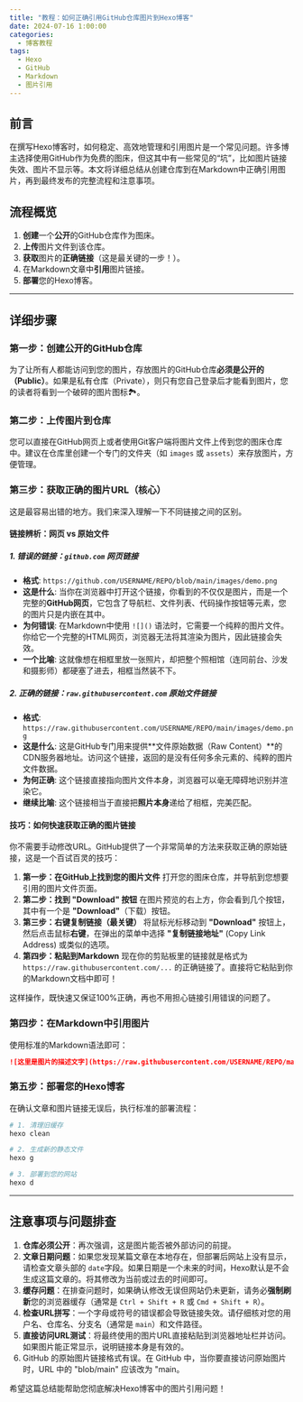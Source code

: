 ```yaml
---
title: "教程：如何正确引用GitHub仓库图片到Hexo博客"
date: 2024-07-16 1:00:00
categories:
  - 博客教程
tags:
  - Hexo
  - GitHub
  - Markdown
  - 图片引用
---
```

## 前言

在撰写Hexo博客时，如何稳定、高效地管理和引用图片是一个常见问题。许多博主选择使用GitHub作为免费的图床，但这其中有一些常见的“坑”，比如图片链接失效、图片不显示等。本文将详细总结从创建仓库到在Markdown中正确引用图片，再到最终发布的完整流程和注意事项。

## 流程概览

1. **创建**一个**公开**的GitHub仓库作为图床。
2. **上传**图片文件到该仓库。
3. **获取**图片的**正确链接**（这是最关键的一步！）。
4. 在Markdown文章中**引用**图片链接。
5. **部署**您的Hexo博客。

---

## 详细步骤

### 第一步：创建公开的GitHub仓库

为了让所有人都能访问到您的图片，存放图片的GitHub仓库**必须是公开的（Public）**。如果是私有仓库（Private），则只有您自己登录后才能看到图片，您的读者将看到一个破碎的图片图标🏞️。

### 第二步：上传图片到仓库

您可以直接在GitHub网页上或者使用Git客户端将图片文件上传到您的图床仓库中。建议在仓库里创建一个专门的文件夹（如 `images` 或 `assets`）来存放图片，方便管理。

### 第三步：获取正确的图片URL（核心）

这是最容易出错的地方。我们来深入理解一下不同链接之间的区别。

#### 链接辨析：网页 vs 原始文件

##### 1. 错误的链接：`github.com` 网页链接

* **格式**: `https://github.com/USERNAME/REPO/blob/main/images/demo.png`
* **这是什么**: 当你在浏览器中打开这个链接，你看到的不仅仅是图片，而是一个完整的**GitHub网页**，它包含了导航栏、文件列表、代码操作按钮等元素，您的图片只是内嵌在其中。
* **为何错误**: 在Markdown中使用 `![]()` 语法时，它需要一个纯粹的图片文件。你给它一个完整的HTML网页，浏览器无法将其渲染为图片，因此链接会失效。
* **一个比喻**: 这就像想在相框里放一张照片，却把整个照相馆（连同前台、沙发和摄影师）都硬塞了进去，相框当然装不下。

##### 2. 正确的链接：`raw.githubusercontent.com` 原始文件链接

* **格式**: `https://raw.githubusercontent.com/USERNAME/REPO/main/images/demo.png`
* **这是什么**: 这是GitHub专门用来提供**文件原始数据（Raw Content）**的CDN服务器地址。访问这个链接，返回的是没有任何多余元素的、纯粹的图片文件数据。
* **为何正确**: 这个链接直接指向图片文件本身，浏览器可以毫无障碍地识别并渲染它。
* **继续比喻**: 这个链接相当于直接把**照片本身**递给了相框，完美匹配。

#### 技巧：如何快速获取正确的图片链接

你不需要手动修改URL。GitHub提供了一个非常简单的方法来获取正确的原始链接，这是一个百试百灵的技巧：

1. **第一步：在GitHub上找到您的图片文件**
   打开您的图床仓库，并导航到您想要引用的图片文件页面。
2. **第二步：找到 "Download" 按钮**
   在图片预览的右上方，你会看到几个按钮，其中有一个是 **"Download"**（下载）按钮。
3. **第三步：右键复制链接（最关键）**
   将鼠标光标移动到 **"Download"** 按钮上，然后点击鼠标**右键**，在弹出的菜单中选择 **"复制链接地址"** (Copy Link Address) 或类似的选项。
4. **第四步：粘贴到Markdown**
   现在你的剪贴板里的链接就是格式为 `https://raw.githubusercontent.com/...` 的正确链接了。直接将它粘贴到你的Markdown文档中即可！

这样操作，既快速又保证100%正确，再也不用担心链接引用错误的问题了。

### 第四步：在Markdown中引用图片

使用标准的Markdown语法即可：

```markdown
![这里是图片的描述文字](https://raw.githubusercontent.com/USERNAME/REPO/main/images/demo.png)
```

### 第五步：部署您的Hexo博客

在确认文章和图片链接无误后，执行标准的部署流程：

```bash
# 1. 清理旧缓存
hexo clean

# 2. 生成新的静态文件
hexo g

# 3. 部署到您的网站
hexo d
```

---

## 注意事项与问题排查

1. **仓库必须公开**：再次强调，这是图片能否被外部访问的前提。
2. **文章日期问题**：如果您发现某篇文章在本地存在，但部署后网站上没有显示，请检查文章头部的 `date`字段。如果日期是一个未来的时间，Hexo默认是不会生成这篇文章的。将其修改为当前或过去的时间即可。
3. **缓存问题**：在排查问题时，如果确认修改无误但网站仍未更新，请务必**强制刷新**您的浏览器缓存（通常是 `Ctrl + Shift + R` 或 `Cmd + Shift + R`）。
4. **检查URL拼写**：一个字母或符号的错误都会导致链接失效。请仔细核对您的用户名、仓库名、分支名（通常是 `main`）和文件路径。
5. **直接访问URL测试**：将最终使用的图片URL直接粘贴到浏览器地址栏并访问。如果图片能正常显示，说明链接本身是有效的。
6. GitHub 的原始图片链接格式有误。在 GitHub 中，当你要直接访问原始图片时，URL 中的 "blob/main" 应该改为 "main。

希望这篇总结能帮助您彻底解决Hexo博客中的图片引用问题！
